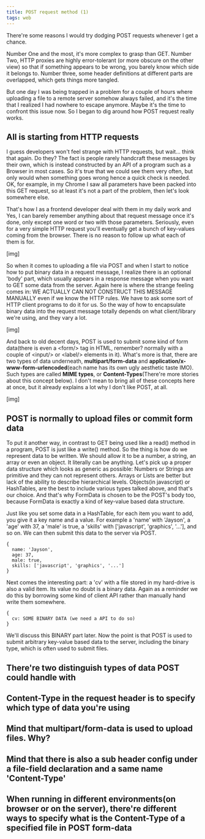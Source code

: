 ```yaml
---
title: POST request method (1)
tags: web
---
```


There're some reasons I would try dodging POST requests whenever I get a chance. 

Number One and the most, it's more complex to grasp than GET. Number Two, HTTP proxies are highly error-tolerant (or more obscure on the other view) so that if something appears to be wrong, you barely know which side it belongs to. Number three, some header definitions at different parts are overlapped, which gets things more tangled.

But one day I was being trapped in a problem for a couple of hours where uploading a file to a remote server somehow always failed, and it's the time that I realized I had nowhere to escape anymore. Maybe it's the time to confront this issue now. So I began to dig around how POST request really works.

## All is starting from HTTP requests
I guess developers won't feel strange with HTTP requests, but wait... think that again. Do they? The fact is people rarely handcraft these messages by their own, which is instead constructed by an API of a program such as a Browser in most cases. So it's true that we could see them very often, but only would when something goes wrong hence a quick check is needed. OK, for example, in my Chrome I saw all parameters have been packed into this GET request, so at least it's not a part of the problem, then let's look somewhere else.

That's how I as a frontend developer deal with them in my daily work and Yes, I can barely remember anything about that request message once it's done, only except one word or two with those parameters. Seriously, even for a very simple HTTP request you'll eventually get a bunch of key-values coming from the browser. There is no reason to follow up what each of them is for.

[img]

So when it comes to uploading a file via POST and when I start to notice how to put binary data in a request message, I realize there is an optional 'body' part, which usually appears in a response message when you want to GET some data from the server. Again here is where the strange feeling comes in: WE ACTUALLY CAN NOT CONSTRUCT THIS MESSAGE MANUALLY even if we know the HTTP rules. We have to ask some sort of HTTP client programs to do it for us. So the way of how to encapsulate binary data into the request message totally depends on what client/library we're using, and they vary a lot.

[img]

And back to old decent days, POST is used to submit some kind of form data(there is even a \<form/\> tag in HTML, remember? normally with a couple of \<input/\> or \<label/\> elements in it). What's more is that, there are two types of data underneath, **multipart/form-data** and **application/x-www-form-urlencoded**(each name has its own ugly aesthetic taste IMO). Such types are called **MIME types**, or **Content-Types**(There're more stories about this concept below). I don't mean to bring all of these concepts here at once, but it already explains a lot why I don't like POST, at all.

[img]

## POST is normally to upload files or commit form data
To put it another way, in contrast to GET being used like a read() method in a program, POST is just like a write() method. So the thing is how do we represent data to be written. We should allow it to be a number, a string, an array or even an object. It literally can be anything. Let's pick up a proper data structure which looks as generic as possible: Numbers or Strings are primitive and they can not represent others. Arrays or Lists are better but lack of the ability to describe hierarchical levels. Objects(in javascript) or HashTables, are the best to include various types talked above, and that's our choice. And that's why FormData is chosen to be the POST's body too, because FormData is exactly a kind of key-value based data structure. 

Just like you set some data in a HashTable, for each item you want to add, you give it a key name and a value. For example a 'name' with 'Jayson', a 'age' with 37, a 'male' is true, a 'skills' with ['javascript', 'graphics', '...'], and so on. We can then submit this data to the server via POST. 

```
{
  name: 'Jayson',
  age: 37,
  male: true,
  skills: ['javascript', 'graphics', '...']
}
```

Next comes the interesting part: a 'cv' with a file stored in my hard-drive is also a valid item. Its value no doubt is a binary data. Again as a reminder we do this by borrowing some kind of client API rather than manually hand write them somewhere.

```
{
  cv: SOME BINARY DATA (we need a API to do so)
}
```

We'll discuss this BINARY part later. Now the point is that POST is used to submit arbitrary key-value based data to the server, including the binary type, which is often used to submit files. 



## There're two distinguish types of data POST could handle with

## Content-Type in the request header is to specify which type of data  you're using

## Mind that multipart/form-data is used to upload files. Why?

## Mind that there is also a sub header config under a file-field declaration and a same name 'Content-Type'

## When running in different environments(on browser or on the server), there're different ways to specify what is the Content-Type of a specified file in POST form-data

